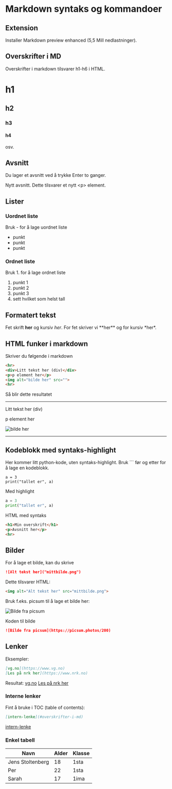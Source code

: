 # Markdown syntaks og kommandoer

## Extension
Installer Markdown preview enhanced (5,5 Mill nedlastninger).

## Overskrifter i MD
Overskrifter i markdown tilsvarer h1-h6 i HTML.

# h1
## h2
### h3
#### h4
osv.

## Avsnitt
Du lager et avsnitt ved å 
trykke 
Enter to ganger.

Nytt avsnitt. Dette tilsvarer et nytt \<p\> element.

## Lister
### Uordnet liste
Bruk - for å lage uordnet liste
- punkt 
- punkt
- punkt

### Ordnet liste
Bruk 1. for å lage ordnet liste
1. punkt 1
2. punkt 2
3. punkt 3
1. sett hvilket som helst tall

## Formatert tekst
Fet skrift **her** og kursiv *her*. For fet skriver vi \*\*her\*\* og for kursiv \*her\*. 

## HTML funker i markdown
Skriver du følgende i markdown
```html
<hr>
<div>Litt tekst her (div)</div>
<p>p element her</p>
<img alt="bilde her" src="">
<hr>
```
Så blir dette resultatet
<hr>
<div>Litt tekst her (div)</div>
<p>p element her</p>
<img alt="bilde her" src="">
<hr>

## Kodeblokk med syntaks-highlight
Her kommer litt python-kode, uten syntaks-highlight. Bruk \`\`\` før og etter for å lage en kodeblokk.
```
a = 3
print("tallet er", a)
``` 

Med highlight
```python
a = 3
print("tallet er", a)
```
HTML med syntaks
```html
<h1>Min overskrift</h1>
<p>Avsnitt her</p>
<hr>
```

## Bilder
For å lage et bilde, kan du skrive
```markdown
![Alt tekst her]("mittbilde.png")
```
Dette tilsvarer HTML:
```html
<img alt="Alt tekst her" src="mittbilde.png">
```
Bruk f.eks. picsum til å lage et bilde her: 

![Bilde fra picsum](https://picsum.photos/200)

Koden til bilde 
```markdown
![Bilde fra picsum](https://picsum.photos/200)
```

## Lenker
Eksempler:
```markdown
[vg.no](https://www.vg.no)
[Les på nrk her](https://www.nrk.no)
```
Resultat:
[vg.no](https://www.vg.no)
[Les på nrk her](https://www.nrk.no)

### Interne lenker
Fint å bruke i TOC (table of contents):
```markdown
[intern-lenke](#overskrifter-i-md)
```
[intern-lenke](#overskrifter-i-md)

### Enkel tabell

|Navn|Alder|Klasse|
|----|----|----|
|Jens Stoltenberg|18|1sta|
|Per|22|1sta|
|Sarah|17|1ima|

